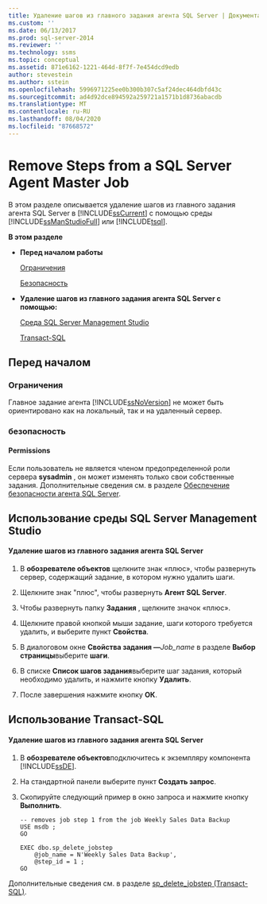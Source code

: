 ```yaml
---
title: Удаление шагов из главного задания агента SQL Server | Документация Майкрософт
ms.custom: ''
ms.date: 06/13/2017
ms.prod: sql-server-2014
ms.reviewer: ''
ms.technology: ssms
ms.topic: conceptual
ms.assetid: 871e6162-1221-464d-8f7f-7e454dcd9edb
author: stevestein
ms.author: sstein
ms.openlocfilehash: 5996971225ee0b300b307c5af24dec464dbfd43c
ms.sourcegitcommit: ad4d92dce894592a259721a1571b1d8736abacdb
ms.translationtype: MT
ms.contentlocale: ru-RU
ms.lasthandoff: 08/04/2020
ms.locfileid: "87668572"
---
```

# <a name="remove-steps-from-a-sql-server-agent-master-job"></a>Remove Steps from a SQL Server Agent Master Job
  В этом разделе описывается удаление шагов из главного задания агента SQL Server в [!INCLUDE[ssCurrent](../../includes/sscurrent-md.md)] с помощью среды [!INCLUDE[ssManStudioFull](../../includes/ssmanstudiofull-md.md)] или [!INCLUDE[tsql](../../includes/tsql-md.md)].  
  
 **В этом разделе**  
  
-   **Перед началом работы**  
  
     [Ограничения](#Restrictions)  
  
     [Безопасность](#Security)  
  
-   **Удаление шагов из главного задания агента SQL Server с помощью:**  
  
     [Среда SQL Server Management Studio](#SSMSProcedure)  
  
     [Transact-SQL](#TsqlProcedure)  
  
##  <a name="before-you-begin"></a><a name="BeforeYouBegin"></a> Перед началом  
  
###  <a name="limitations-and-restrictions"></a><a name="Restrictions"></a> Ограничения  
 Главное задание агента [!INCLUDE[ssNoVersion](../../includes/ssnoversion-md.md)] не может быть ориентировано как на локальный, так и на удаленный сервер.  
  
###  <a name="security"></a><a name="Security"></a> безопасность  
  
####  <a name="permissions"></a><a name="Permissions"></a> Permissions  
 Если пользователь не является членом предопределенной роли сервера **sysadmin** , он может изменять только свои собственные задания. Дополнительные сведения см. в разделе [Обеспечение безопасности агента SQL Server](implement-sql-server-agent-security.md).  
  
##  <a name="using-sql-server-management-studio"></a><a name="SSMSProcedure"></a> Использование среды SQL Server Management Studio  
  
#### <a name="to-remove-steps-from-a-sql-server-agent-master-job"></a>Удаление шагов из главного задания агента SQL Server  
  
1.  В **обозревателе объектов** щелкните знак «плюс», чтобы развернуть сервер, содержащий задание, в котором нужно удалить шаги.  
  
2.  Щелкните знак "плюс", чтобы развернуть **Агент SQL Server**.  
  
3.  Чтобы развернуть папку **Задания** , щелкните значок «плюс».  
  
4.  Щелкните правой кнопкой мыши задание, шаги которого требуется удалить, и выберите пункт **Свойства**.  
  
5.  В диалоговом окне **Свойства задания —**_Job_name_ в разделе **Выбор страницы**выберите **шаги**.  
  
6.  В списке **Список шагов задания**выберите шаг задания, который необходимо удалить, и нажмите кнопку **Удалить**.  
  
7.  После завершения нажмите кнопку **ОК**.  
  
##  <a name="using-transact-sql"></a><a name="TsqlProcedure"></a> Использование Transact-SQL  
  
#### <a name="to-remove-steps-from-a-sql-server-agent-master-job"></a>Удаление шагов из главного задания агента SQL Server  
  
1.  В **обозревателе объектов**подключитесь к экземпляру компонента [!INCLUDE[ssDE](../../includes/ssde-md.md)].  
  
2.  На стандартной панели выберите пункт **Создать запрос**.  
  
3.  Скопируйте следующий пример в окно запроса и нажмите кнопку **Выполнить**.  
  
    ```  
    -- removes job step 1 from the job Weekly Sales Data Backup   
    USE msdb ;  
    GO  
  
    EXEC dbo.sp_delete_jobstep  
        @job_name = N'Weekly Sales Data Backup',  
        @step_id = 1 ;  
    GO  
    ```  
  
 Дополнительные сведения см. в разделе [sp_delete_jobstep &#40;Transact-SQL&#41;](/sql/relational-databases/system-stored-procedures/sp-delete-jobstep-transact-sql).  
  
  
